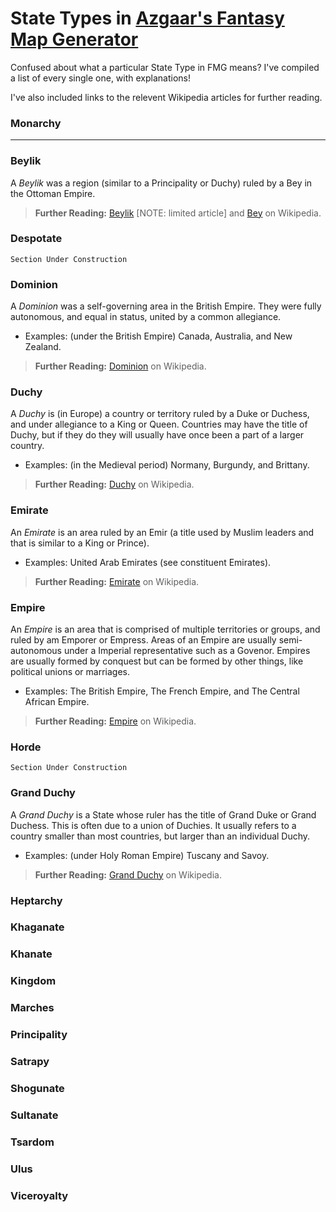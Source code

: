 # State Types in [Azgaar's Fantasy Map Generator](azgaar.github.io/fantasy-Map-Generator/)

Confused about what a particular State Type in FMG means? I've compiled a list of every single one, with explanations!

I've also included links to the relevent Wikipedia articles for further reading.

### Monarchy
----

### Beylik

A _Beylik_ was a region (similar to a Principality or Duchy) ruled by a Bey in the Ottoman Empire.

> **Further Reading:** [Beylik](https://en.wikipedia.org/wiki/Beylik) [NOTE: limited article] and [Bey](https://en.wikipedia.org/wiki/Bey) on Wikipedia.

### Despotate

`Section Under Construction`

### Dominion

A _Dominion_ was a self-governing area in the British Empire. They were fully autonomous, and equal in status, united by a common allegiance.

- Examples: (under the British Empire) Canada, Australia, and New Zealand.

> **Further Reading:** [Dominion](https://en.wikipedia.org/wiki/Dominion) on Wikipedia.

### Duchy

A _Duchy_ is (in Europe) a country or territory ruled by a Duke or Duchess, and under allegiance to a King or Queen. Countries may have the title of Duchy, but if they do they will usually have once been a part of a larger country. 

- Examples: (in the Medieval period) Normany, Burgundy, and Brittany.

> **Further Reading:** [Duchy](https://en.wikipedia.org/wiki/Duchy) on Wikipedia.

### Emirate

An _Emirate_ is an area ruled by an Emir (a title used by Muslim leaders and that is similar to a King or Prince).

- Examples: United Arab Emirates (see constituent Emirates).

> **Further Reading:** [Emirate](https://en.wikipedia.org/wiki/Emirate) on Wikipedia.

### Empire

An _Empire_ is an area that is comprised of multiple territories or groups, and ruled by am Emporer or Empress. Areas of an Empire are usually semi-autonomous under a Imperial representative such as a Govenor. Empires are usually formed by conquest but can be formed by other things, like political unions or marriages.

- Examples: The British Empire, The French Empire, and The Central African Empire.

> **Further Reading:** [Empire](https://en.wikipedia.org/wiki/Empire) on Wikipedia.

### Horde

`Section Under Construction`

### Grand Duchy

A _Grand Duchy_ is a State whose ruler has the title of Grand Duke or Grand Duchess. This is often due to a union of Duchies. It usually refers to a country smaller than most countries, but larger than an individual Duchy.

- Examples: (under Holy Roman Empire) Tuscany and Savoy.

> **Further Reading:** [Grand Duchy](https://en.wikipedia.org/wiki/Grand_duchy) on Wikipedia.

### Heptarchy

### Khaganate

### Khanate

### Kingdom

### Marches

### Principality

### Satrapy

### Shogunate

### Sultanate

### Tsardom

### Ulus

### Viceroyalty
